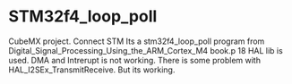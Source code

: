 # STM32f4_loop_poll
CubeMX project.  Connect STM
Its a stm32f4_loop_poll  program from 
Digital_Signal_Processing_Using_the_ARM_Cortex_M4 book.p 18
HAL lib is used. DMA and Intrerupt is not working.
There is  some problem  with HAL_I2SEx_TransmitReceive. But its working.
